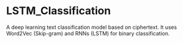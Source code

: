 # LSTM_Classification
A deep learning text classification model based on ciphertext. It uses Word2Vec (Skip-gram) and RNNs (LSTM) for binary classification.
